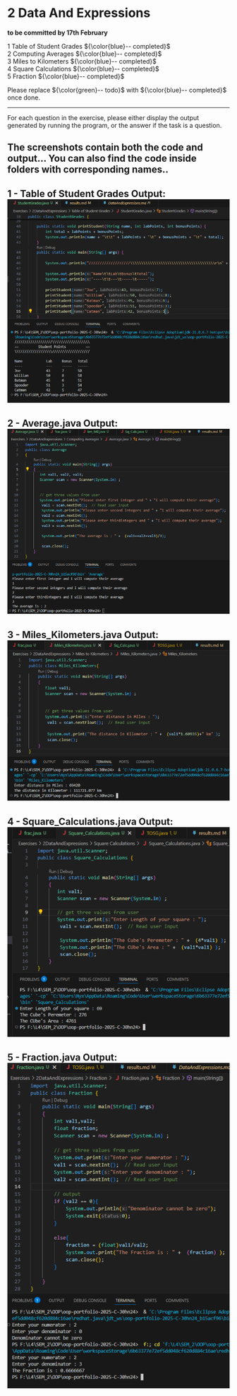 # 2 Data And Expressions

**to be committed by 17th February**

1 Table of Student Grades           ${\color{blue}-- completed}$\
2 Computing Averages                ${\color{blue}-- completed}$\
3 Miles to Kilometers               ${\color{blue}-- completed}$\
4 Square Calculations               ${\color{blue}-- completed}$\
5 Fraction                          ${\color{blue}-- completed}$

Please replace ${\color{green}-- todo}$ with ${\color{blue}-- completed}$ once done.

---

For each question in the exercise, please either display the output generated by running the program, or the answer if the task is a question.

## The screenshots contain both the code and output... You can also find the code inside folders with corresponding names.. 

1 - Table of Student Grades
    Output:
        ![alt text](StudentGrades.png)
---

2 - Average.java
    Output:
        ![alt text](Average_Java.png)
---

3 - Miles_Kilometers.java
    Output:
        ![alt text](Miles_Kilometers.png)
---

4 - Square_Calculations.java
    Output:
    ![alt text](Square_Calculations.png)
---

5 - Fraction.java
    Output:
    ![alt text](Fraction.png)
---

